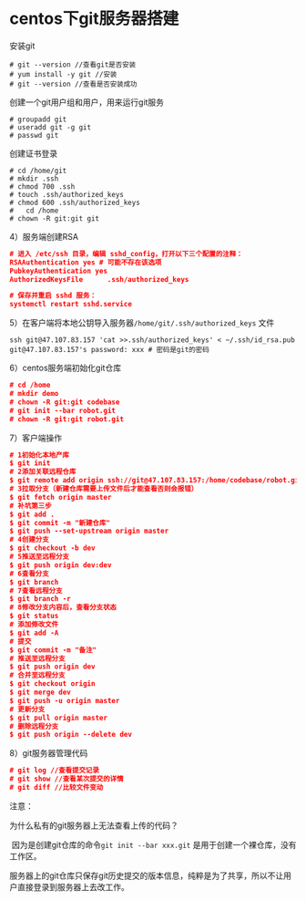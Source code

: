 # centos下git服务器搭建

安装git

``` shell
# git --version //查看git是否安装
# yum install -y git //安装
# git --version //查看是否安装成功
```

创建一个git用户组和用户，用来运行git服务

```shell
# groupadd git
# useradd git -g git
# passwd git
```

创建证书登录

```shell
# cd /home/git
# mkdir .ssh
# chmod 700 .ssh
# touch .ssh/authorized_keys
# chmod 600 .ssh/authorized_keys
#	cd /home
# chown -R git:git git
```

4）服务端创建RSA

``` json
# 进入 /etc/ssh 目录，编辑 sshd_config，打开以下三个配置的注释：
RSAAuthentication yes # 可能不存在该选项
PubkeyAuthentication yes
AuthorizedKeysFile      .ssh/authorized_keys

# 保存并重启 sshd 服务：
systemctl restart sshd.service
```

5）在客户端将本地公钥导入服务器`/home/git/.ssh/authorized_keys` 文件

```shell
ssh git@47.107.83.157 'cat >>.ssh/authorized_keys' < ~/.ssh/id_rsa.pub
git@47.107.83.157's password: xxx # 密码是git的密码
```

6）centos服务端初始化git仓库

```json
# cd /home
# mkdir demo
# chown -R git:git codebase
# git init --bar robot.git
# chown -R git:git robot.git
```

7）客户端操作

``` json
# 1初始化本地产库
$ git init
# 2添加关联远程仓库
$ git remote add origin ssh://git@47.107.83.157:/home/codebase/robot.git
# 3拉取分支（新建仓库需要上传文件后才能查看否则会报错）
$ git fetch origin master
# 补坑第三步
$ git add .
$ git commit -m "新建仓库"
$ git push --set-upstream origin master
# 4创建分支
$ git checkout -b dev
# 5推送至远程分支
$ git push origin dev:dev
# 6查看分支
$ git branch
# 7查看远程分支
$ git branch -r
# 8修改分支内容后，查看分支状态
$ git status
# 添加修改文件
$ git add -A
# 提交
$ git commit -m "备注"
# 推送至远程分支
$ git push origin dev
# 合并至远程分支
$ git checkout origin
$ git merge dev
$ git push -u origin master
# 更新分支
$ git pull origin master
# 删除远程分支
$ git push origin --delete dev
```

8）git服务器管理代码

``` json
# git log //查看提交记录
# git show //查看某次提交的详情
# git diff //比较文件变动
```

注意：

为什么私有的git服务器上无法查看上传的代码？

​	因为是创建git仓库的命令`git init --bar xxx.git` 是用于创建一个裸仓库，没有工作区。

​	服务器上的git仓库只保存git历史提交的版本信息，纯粹是为了共享，所以不让用户直接登录到服务器上去改工作。